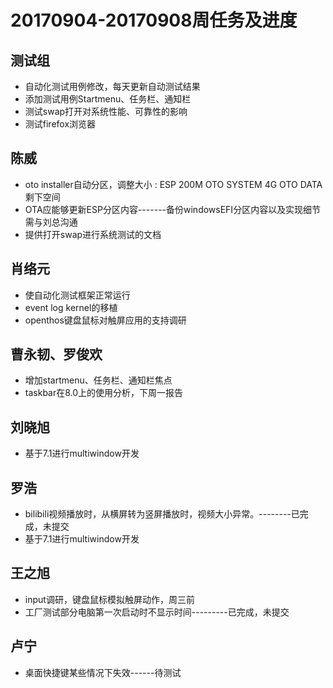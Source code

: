 # 20170904-20170908周任务及进度

## 测试组
- 自动化测试用例修改，每天更新自动测试结果
- 添加测试用例Startmenu、任务栏、通知栏
- 测试swap打开对系统性能、可靠性的影响
- 测试firefox浏览器

## 陈威
- oto installer自动分区，调整大小 : ESP 200M   OTO SYSTEM 4G   OTO DATA 剩下空间
- OTA应能够更新ESP分区内容-------备份windowsEFI分区内容以及实现细节需与刘总沟通
- 提供打开swap进行系统测试的文档

## 肖络元
- 使自动化测试框架正常运行
- event log kernel的移植
- openthos键盘鼠标对触屏应用的支持调研

## 曹永韧、罗俊欢
- 增加startmenu、任务栏、通知栏焦点
- taskbar在8.0上的使用分析，下周一报告

## 刘晓旭
- 基于7.1进行multiwindow开发

## 罗浩
- bilibili视频播放时，从横屏转为竖屏播放时，视频大小异常。--------已完成，未提交
- 基于7.1进行multiwindow开发

## 王之旭
- input调研，键盘鼠标模拟触屏动作，周三前
- 工厂测试部分电脑第一次启动时不显示时间---------已完成，未提交

## 卢宁
- 桌面快捷键某些情况下失效------待测试



